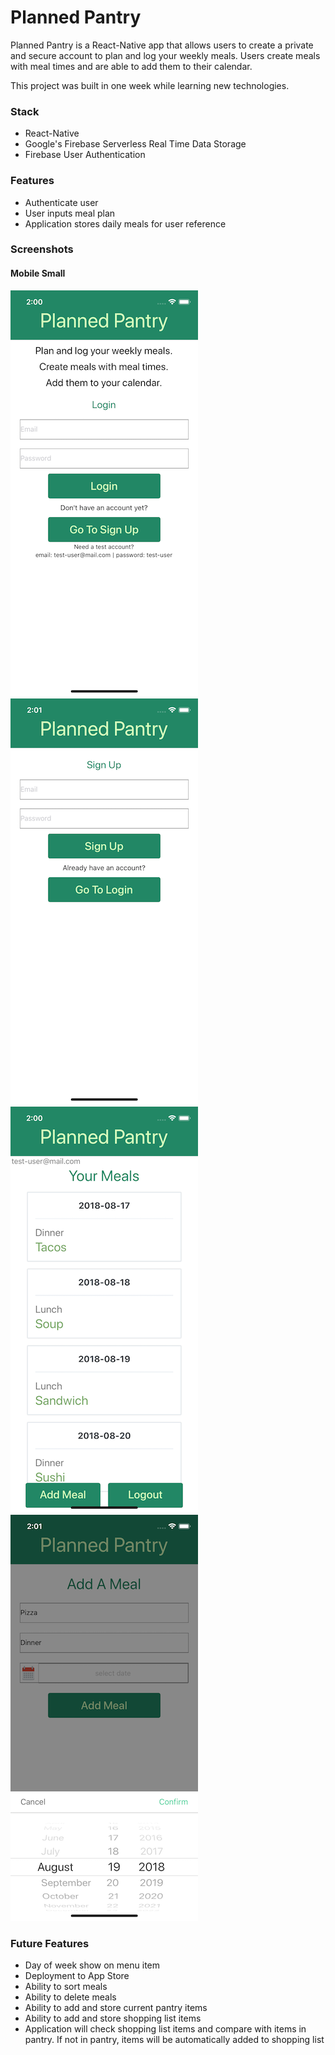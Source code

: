 # Planned Pantry

Planned Pantry is a React-Native app that allows users to create a private and secure account to plan and log your weekly meals. Users create meals with meal times and are able to add them to their calendar.

This project was built in one week while learning new technologies.

### Stack
-	React-Native
- Google's Firebase Serverless Real Time Data Storage
-	Firebase User Authentication

### Features

* Authenticate user
* User inputs meal plan
* Application stores daily meals for user reference 


### Screenshots

#### Mobile Small

![Mobile Small Login Page](https://github.com/LeReiver/planned-pantry/blob/master/components/images/login.png?raw=true "Mobile Small  Login Page")
![Mobile Small Sign Up Page](https://github.com/LeReiver/planned-pantry/blob/master/components/images/signup.png?raw=true "Mobile Small  Sign Up Page")
![Mobile Small Meals Page](https://github.com/LeReiver/planned-pantry/blob/master/components/images/meals.png?raw=true "Mobile Small Meals Page")
![Mobile Small Add Meal Page](https://github.com/LeReiver/planned-pantry/blob/master/components/images/add-meal.png?raw=true "Mobile Small  Add Meal Page")


### Future Features
* Day of week show on menu item
* Deployment to App Store
* Ability to sort meals
* Ability to delete meals
* Ability to add and store current pantry items
* Ability to add and store shopping list items 
* Application will check shopping list items and compare with items in pantry. If not in pantry, items will be automatically added to shopping list

